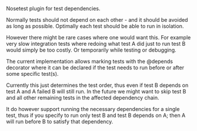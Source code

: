 Nosetest plugin for test dependencies.

Normally tests should not depend on each other - and it should be avoided
as long as possible. Optimally each test should be able to run in isolation.

However there might be rare cases where one would want this. For example
very slow integration tests where redoing what test A did just to run
test B would simply be too costly. Or temporarily while testing or debugging.

The current implementation allows marking tests with the @depends decorator
where it can be declared if the test needs to run before or after some
specific test(s).

Currently this just determines the test order, thus even if test B depends
on test A and A failed B will still run. In the future we might want to
skip test B and all other remaining tests in the affected dependency chain.

It do however support running the necessary dependencies for a single test,
thus if you specify to run only test B and test B depends on A; then A will
run before B to satisfy that dependency.
